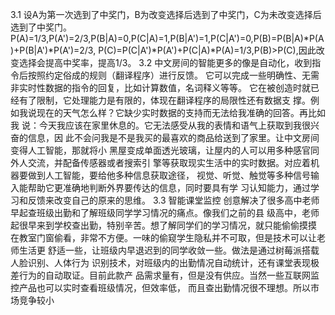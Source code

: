 3.1
设A为第一次选到了中奖门，B为改变选择后选到了中奖门，C为未改变选择后选到了中奖门。
P(A)=1/3,P(A')=2/3,P(B|A)=0,P(C|A)=1,P(B|A')=1,P(C|A')=0,P(B)=P(B|A)*P(A)+P(B|A')*P(A')=2/3,
P(C)=P(C|A')*P(A')+P(C|A)*P(A)=1/3,P(B)>P(C),因此改变选择会提高中奖率，提高1/3。
3.2
中文房间的智能更多的像是自动化，收到指令后按照约定俗成的规则（翻译程序）进行反馈。
它可以完成一些明确性、无需非实时性数据的指令的回复，比如计算数值，名词释义等等。
它在被创造时就已经有了限制，它处理能力是有限的，体现在翻译程序的局限性还有数据支
撑。例如我说现在的天气怎么样？它缺少实时数据的支持而无法给我准确的回答。再比如我
说：今天我应该在家里休息的。它无法感受从我的表情和语气上获取到我很兴奋的信息，因
此不会问我是不是我买的最喜欢的商品给送到了家里。让中文房间变得人工智能，那就将小
黑屋变成单面透光玻璃，让屋内的人可以用多种感官同外人交流，并配备传感器或者搜索引
擎等获取现实生活中的实时数据。对应着机器要做到人工智能，要给他多种信息获取途径，
视觉、听觉、触觉等多种信号输入能帮助它更准确地判断外界要传达的信息，同时要具有学
习认知能力，通过学习和反馈来改变自己的原来的思维。
3.3
智能课堂监控
创意解决了很多高中老师早起查班级出勤和了解班级同学学习情况的痛点。像我们之前的县
级高中，老师起很早来到学校查出勤，特别辛苦。想了解同学们的学习情况，就只能偷偷摸摸
在教室门窗偷看，非常不方便。一味的偷窥学生隐私并不可取，但是技术可以让老师生活更
舒适一些，让班级内早退迟到的同学收敛一些。做法是通过树莓派搭载人脸识别、人体行为
识别技术，对班级内的出勤情况自动统计，还有课堂表现极差行为的自动取证。目前此款产
品需求量有，但是没有供应。当然一些互联网监控产品也可以实时查看班级情况，但效率低，
而且查出勤情况很不理想。所以市场竞争较小
